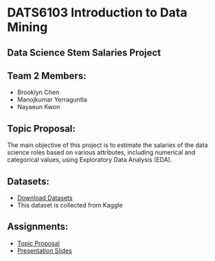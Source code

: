 # DATS6103 Introduction to Data Mining 
## Data Science Stem Salaries Project

## Team 2 Members:
* Brooklyn Chen
* Manojkumar Yerraguntla
* Nayaeun Kwon

## Topic Proposal:
The main objective of this project is to estimate the salaries of the data science roles based on various attributes, including numerical and categorical values, using Exploratory Data Analysis (EDA).

## Datasets:
* [Download Datasets]()
* This dataset is collected from Kaggle

## Assignments:
* [Topic Proposal](https://docs.google.com/document/d/1ia8Xj7ZW0nW6T2gsCz67eQ5jivJcp0QXRu3YFIinOjQ/edit)
* [Presentation Slides](https://docs.google.com/presentation/d/19ibFQGRhCfCJAh0WSLkrGyeyzMUGbC97yX_hPhI6mLM/edit#slide=id.p)
